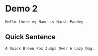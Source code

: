 # Demo 2
    Hello there my Name is Harsh Pandey

## Quick Sentence 
    A Quick Brown Fox Jumps Over A Lazy Dog.
